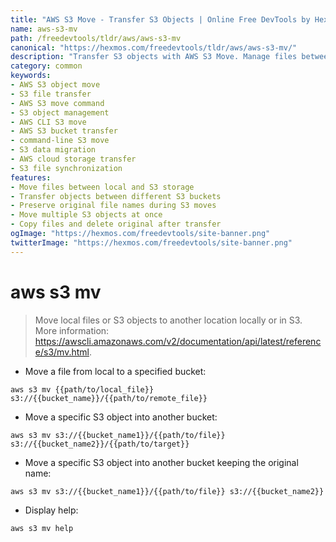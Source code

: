 ```yaml
---
title: "AWS S3 Move - Transfer S3 Objects | Online Free DevTools by Hexmos"
name: aws-s3-mv
path: /freedevtools/tldr/aws/aws-s3-mv
canonical: "https://hexmos.com/freedevtools/tldr/aws/aws-s3-mv/"
description: "Transfer S3 objects with AWS S3 Move. Manage files between local storage and S3 buckets. Free online tool, no registration required."
category: common
keywords:
- AWS S3 object move
- S3 file transfer
- AWS S3 move command
- S3 object management
- AWS CLI S3 move
- AWS S3 bucket transfer
- command-line S3 move
- S3 data migration
- AWS cloud storage transfer
- S3 file synchronization
features:
- Move files between local and S3 storage
- Transfer objects between different S3 buckets
- Preserve original file names during S3 moves
- Move multiple S3 objects at once
- Copy files and delete original after transfer
ogImage: "https://hexmos.com/freedevtools/site-banner.png"
twitterImage: "https://hexmos.com/freedevtools/site-banner.png"
---
```


# aws s3 mv

> Move local files or S3 objects to another location locally or in S3.
> More information: <https://awscli.amazonaws.com/v2/documentation/api/latest/reference/s3/mv.html>.

- Move a file from local to a specified bucket:

`aws s3 mv {{path/to/local_file}} s3://{{bucket_name}}/{{path/to/remote_file}}`

- Move a specific S3 object into another bucket:

`aws s3 mv s3://{{bucket_name1}}/{{path/to/file}} s3://{{bucket_name2}}/{{path/to/target}}`

- Move a specific S3 object into another bucket keeping the original name:

`aws s3 mv s3://{{bucket_name1}}/{{path/to/file}} s3://{{bucket_name2}}`

- Display help:

`aws s3 mv help`
